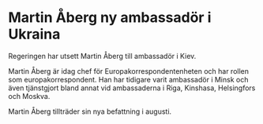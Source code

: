 # Martin Åberg ny ambassadör i Ukraina

Regeringen har utsett Martin Åberg till ambassadör i Kiev.

Martin Åberg är idag chef för Europakorrespondentenheten och har rollen som europakorrespondent. Han har tidigare varit ambassadör i Minsk och även tjänstgjort bland annat vid ambassaderna i Riga, Kinshasa, Helsingfors och Moskva.

Martin Åberg tillträder sin nya befattning i augusti.
